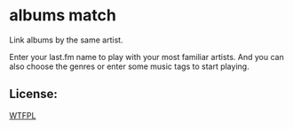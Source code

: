 albums match
===================

Link albums by the same artist.

Enter your last.fm name to play with your most familiar artists.
And you can also choose the genres or enter some music tags to start playing.

License:
-----------------
[WTFPL](http://www.wtfpl.net/)
